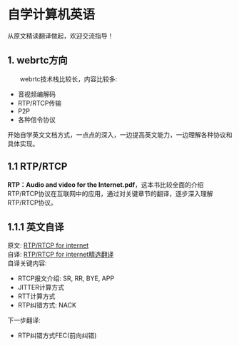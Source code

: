 # 自学计算机英语
从原文精读翻译做起，欢迎交流指导！

## 1. webrtc方向
&emsp;&emsp;webrtc技术栈比较长，内容比较多:<br>
+ 音视频编解码
+ RTP/RTCP传输
+ P2P
+ 各种信令协议

开始自学英文文档方式，一点点的深入，一边提高英文能力，一边理解各种协议和具体实现。<br/>

## 1.1 RTP/RTCP
**RTP：Audio and video for the Internet.pdf**，这本书比较全面的介绍RTP/RTCP协议在互联网中的应用，通过对关键章节的翻译，逐步深入理解RTP/RTCP协议。
## 1.1.1 英文自译
原文: [RTP/RTCP for internet](https://github.com/runner365/read_book/blob/master/RTP_RTCP/RTP%EF%BC%9AAudio%20and%20video%20for%20the%20Internet.pdf)<br>
自译: [RTP/RTCP for internet精选翻译](https://github.com/runner365/read_book/blob/master/RTP_RTCP/RTP_RTCP%20for%20internet%E7%B2%BE%E9%80%89%E8%87%AA%E8%AF%91.md)<br/>
自译关键内容:
* RTCP报文介绍: SR, RR, BYE, APP
* JITTER计算方式
* RTT计算方式
* RTP纠错方式: NACK

下一步翻译: 
* RTP纠错方式FEC(前向纠错)
